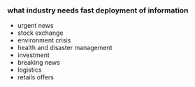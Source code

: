 ### what industry needs fast deployment of information 

+ urgent news
+ stock exchange
+ environment crisis 
+ health and disaster management 
+ investment
+ breaking news
+ logistics
+ retails offers